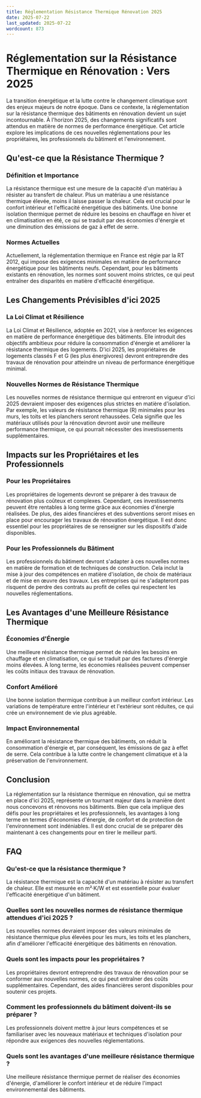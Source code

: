 ```yaml
---
title: Réglementation Résistance Thermique Rénovation 2025
date: 2025-07-22
last_updated: 2025-07-22
wordcount: 873
---
```


# Réglementation sur la Résistance Thermique en Rénovation : Vers 2025

La transition énergétique et la lutte contre le changement climatique sont des enjeux majeurs de notre époque. Dans ce contexte, la réglementation sur la résistance thermique des bâtiments en rénovation devient un sujet incontournable. À l'horizon 2025, des changements significatifs sont attendus en matière de normes de performance énergétique. Cet article explore les implications de ces nouvelles réglementations pour les propriétaires, les professionnels du bâtiment et l'environnement.

## Qu'est-ce que la Résistance Thermique ?

### Définition et Importance

La résistance thermique est une mesure de la capacité d'un matériau à résister au transfert de chaleur. Plus un matériau a une résistance thermique élevée, moins il laisse passer la chaleur. Cela est crucial pour le confort intérieur et l'efficacité énergétique des bâtiments. Une bonne isolation thermique permet de réduire les besoins en chauffage en hiver et en climatisation en été, ce qui se traduit par des économies d'énergie et une diminution des émissions de gaz à effet de serre.

### Normes Actuelles

Actuellement, la réglementation thermique en France est régie par la RT 2012, qui impose des exigences minimales en matière de performance énergétique pour les bâtiments neufs. Cependant, pour les bâtiments existants en rénovation, les normes sont souvent moins strictes, ce qui peut entraîner des disparités en matière d'efficacité énergétique.

## Les Changements Prévisibles d'ici 2025

### La Loi Climat et Résilience

La Loi Climat et Résilience, adoptée en 2021, vise à renforcer les exigences en matière de performance énergétique des bâtiments. Elle introduit des objectifs ambitieux pour réduire la consommation d'énergie et améliorer la résistance thermique des logements. D'ici 2025, les propriétaires de logements classés F et G (les plus énergivores) devront entreprendre des travaux de rénovation pour atteindre un niveau de performance énergétique minimal.

### Nouvelles Normes de Résistance Thermique

Les nouvelles normes de résistance thermique qui entreront en vigueur d'ici 2025 devraient imposer des exigences plus strictes en matière d'isolation. Par exemple, les valeurs de résistance thermique (R) minimales pour les murs, les toits et les planchers seront rehaussées. Cela signifie que les matériaux utilisés pour la rénovation devront avoir une meilleure performance thermique, ce qui pourrait nécessiter des investissements supplémentaires.

## Impacts sur les Propriétaires et les Professionnels

### Pour les Propriétaires

Les propriétaires de logements devront se préparer à des travaux de rénovation plus coûteux et complexes. Cependant, ces investissements peuvent être rentables à long terme grâce aux économies d'énergie réalisées. De plus, des aides financières et des subventions seront mises en place pour encourager les travaux de rénovation énergétique. Il est donc essentiel pour les propriétaires de se renseigner sur les dispositifs d'aide disponibles.

### Pour les Professionnels du Bâtiment

Les professionnels du bâtiment devront s'adapter à ces nouvelles normes en matière de formation et de techniques de construction. Cela inclut la mise à jour des compétences en matière d'isolation, de choix de matériaux et de mise en œuvre des travaux. Les entreprises qui ne s'adapteront pas risquent de perdre des contrats au profit de celles qui respectent les nouvelles réglementations.

## Les Avantages d'une Meilleure Résistance Thermique

### Économies d'Énergie

Une meilleure résistance thermique permet de réduire les besoins en chauffage et en climatisation, ce qui se traduit par des factures d'énergie moins élevées. À long terme, les économies réalisées peuvent compenser les coûts initiaux des travaux de rénovation.

### Confort Amélioré

Une bonne isolation thermique contribue à un meilleur confort intérieur. Les variations de température entre l'intérieur et l'extérieur sont réduites, ce qui crée un environnement de vie plus agréable.

### Impact Environnemental

En améliorant la résistance thermique des bâtiments, on réduit la consommation d'énergie et, par conséquent, les émissions de gaz à effet de serre. Cela contribue à la lutte contre le changement climatique et à la préservation de l'environnement.

## Conclusion

La réglementation sur la résistance thermique en rénovation, qui se mettra en place d'ici 2025, représente un tournant majeur dans la manière dont nous concevons et rénovons nos bâtiments. Bien que cela implique des défis pour les propriétaires et les professionnels, les avantages à long terme en termes d'économies d'énergie, de confort et de protection de l'environnement sont indéniables. Il est donc crucial de se préparer dès maintenant à ces changements pour en tirer le meilleur parti.

## FAQ

### Qu'est-ce que la résistance thermique ?

La résistance thermique est la capacité d'un matériau à résister au transfert de chaleur. Elle est mesurée en m²·K/W et est essentielle pour évaluer l'efficacité énergétique d'un bâtiment.

### Quelles sont les nouvelles normes de résistance thermique attendues d'ici 2025 ?

Les nouvelles normes devraient imposer des valeurs minimales de résistance thermique plus élevées pour les murs, les toits et les planchers, afin d'améliorer l'efficacité énergétique des bâtiments en rénovation.

### Quels sont les impacts pour les propriétaires ?

Les propriétaires devront entreprendre des travaux de rénovation pour se conformer aux nouvelles normes, ce qui peut entraîner des coûts supplémentaires. Cependant, des aides financières seront disponibles pour soutenir ces projets.

### Comment les professionnels du bâtiment doivent-ils se préparer ?

Les professionnels doivent mettre à jour leurs compétences et se familiariser avec les nouveaux matériaux et techniques d'isolation pour répondre aux exigences des nouvelles réglementations.

### Quels sont les avantages d'une meilleure résistance thermique ?

Une meilleure résistance thermique permet de réaliser des économies d'énergie, d'améliorer le confort intérieur et de réduire l'impact environnemental des bâtiments.